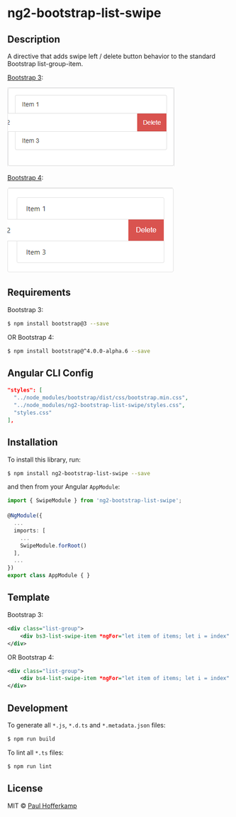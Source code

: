# ng2-bootstrap-list-swipe

## Description

A directive that adds swipe left / delete button behavior to the standard Bootstrap list-group-item.

[Bootstrap 3](http://getbootstrap.com/components/#list-group):

![alt text](bs3.png)

[Bootstrap 4](https://v4-alpha.getbootstrap.com/components/list-group/#basic-example):

![alt text](bs4.png)

## Requirements

Bootstrap 3:
```bash
$ npm install bootstrap@3 --save
```

OR Bootstrap 4:
```bash
$ npm install bootstrap@^4.0.0-alpha.6 --save
```

## Angular CLI Config
```json
"styles": [
  "../node_modules/bootstrap/dist/css/bootstrap.min.css",
  "../node_modules/ng2-bootstrap-list-swipe/styles.css",
  "styles.css"
],
```

## Installation

To install this library, run:

```bash
$ npm install ng2-bootstrap-list-swipe --save
```
and then from your Angular `AppModule`:

```typescript
import { SwipeModule } from 'ng2-bootstrap-list-swipe';

@NgModule({
  ...
  imports: [
    ...
    SwipeModule.forRoot()
  ],
  ...
})
export class AppModule { }
```

## Template

Bootstrap 3:
```xml
<div class="list-group">
    <div bs3-list-swipe-item *ngFor="let item of items; let i = index" (deleteCallback)="deleteItem(i)">{{ item.name }}</div>
</div>
```

OR Bootstrap 4:
```xml
<div class="list-group">
    <div bs4-list-swipe-item *ngFor="let item of items; let i = index" (deleteCallback)="deleteItem(i)">{{ item.name }}</div>
</div>
```

## Development

To generate all `*.js`, `*.d.ts` and `*.metadata.json` files:

```bash
$ npm run build
```

To lint all `*.ts` files:

```bash
$ npm run lint
```

## License

MIT © [Paul Hofferkamp](mailto:phofferkamp@gmail.com)
